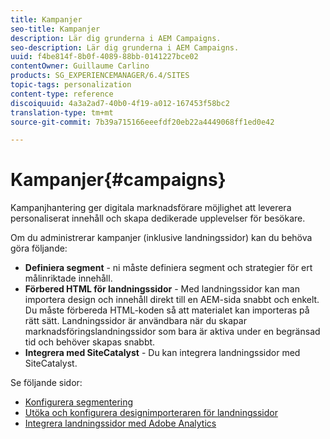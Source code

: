 ```yaml
---
title: Kampanjer
seo-title: Kampanjer
description: Lär dig grunderna i AEM Campaigns.
seo-description: Lär dig grunderna i AEM Campaigns.
uuid: f4be814f-8b0f-4089-88bb-0141227bce02
contentOwner: Guillaume Carlino
products: SG_EXPERIENCEMANAGER/6.4/SITES
topic-tags: personalization
content-type: reference
discoiquuid: 4a3a2ad7-40b0-4f19-a012-167453f58bc2
translation-type: tm+mt
source-git-commit: 7b39a715166eeefdf20eb22a4449068ff1ed0e42

---
```



# Kampanjer{#campaigns}

Kampanjhantering ger digitala marknadsförare möjlighet att leverera personaliserat innehåll och skapa dedikerade upplevelser för besökare.

Om du administrerar kampanjer (inklusive landningssidor) kan du behöva göra följande:

* **Definiera segment** - ni måste definiera segment och strategier för ert målinriktade innehåll.
* **Förbered HTML för landningssidor** - Med landningssidor kan man importera design och innehåll direkt till en AEM-sida snabbt och enkelt. Du måste förbereda HTML-koden så att materialet kan importeras på rätt sätt. Landningssidor är användbara när du skapar marknadsföringslandningssidor som bara är aktiva under en begränsad tid och behöver skapas snabbt.
* **Integrera med SiteCatalyst** - Du kan integrera landningssidor med SiteCatalyst.

Se följande sidor:

* [Konfigurera segmentering](/help/sites-administering/campaign-segmentation.md)
* [Utöka och konfigurera designimporteraren för landningssidor](/help/sites-administering/extending-the-design-importer-for-landingpages.md)
* [Integrera landningssidor med Adobe Analytics](/help/sites-administering/integrating-landing-pages-with-adobe-analytics.md)

